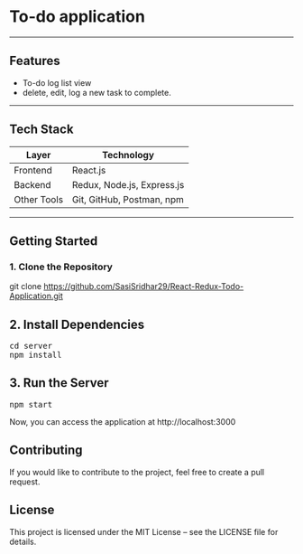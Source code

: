

# To-do application

---

## Features

- To-do log list view
- delete, edit, log a new task to complete.

---

##  Tech Stack

| Layer       | Technology        |
|-------------|-------------------|
| Frontend    | React.js |
| Backend     | Redux, Node.js, Express.js |
| Other Tools | Git, GitHub, Postman, npm |

---

## Getting Started
 ### 1. Clone the Repository

git clone https://github.com/SasiSridhar29/React-Redux-Todo-Application.git  


## 2. Install Dependencies
<pre>
cd server   
npm install   
</pre>

## 3. Run the Server
<pre>
npm start
</pre>
Now, you can access the application at http://localhost:3000

## Contributing
If you would like to contribute to the project, feel free to create a pull request.


## License
This project is licensed under the MIT License – see the LICENSE file for details.








